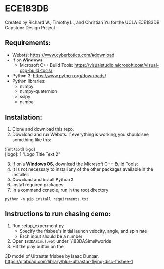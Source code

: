 # ECE183DB
Created by Richard W., Timothy L., and Christian Yu for the UCLA ECE183DB Capstone Design Project

## Requirements:
* Webots:                           https://www.cyberbotics.com/#download
* If on **Windows**:
    * Microsoft C++ Build Tools:    https://visualstudio.microsoft.com/visual-cpp-build-tools/
* Python 3:                         https://www.python.org/downloads/
* Python libraries:
  * numpy
  * numpy-quaternion
  * scipy
  * numba

## Installation:
1. Clone and download this repo.
2. Download and run Webots. If everything is working, you should see something like this:

![alt text][logo]  
[logo]: 1 "Logo Title Text 2"  

3. If on a **Windows OS**, download the Microsoft C++ Build Tools:
  1. It is not necessary to install any of the other packages available in the installer.
4. Download and install Python 3
5. Install required packages:
  1. In a command console, run in the root directory
```
python -m pip install requirements.txt
```

## Instructions to run chasing demo:
1. Run setup_experiment.py
    * Specify the frisbee's initial launch velocity, angle, and spin rate
    * Each input should be a number
2. Open `183DASimul.wbt` under .\183DASimul\worlds
3. Hit the play button on the 



3D model of Ultrastar frisbee by Isaac Dunbar. https://grabcad.com/library/blue-ultrastar-flying-disc-frisbee-1